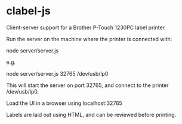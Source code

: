 # clabel-js
Client-server support for a Brother P-Touch 1230PC label printer.

Run the server on the machine where the printer is connected with:

node server/server.js <port> <device>

e.g.

node server/server.js 32765 /dev/usb/lp0

This will start the server on port 32765, and connect to the printer
/dev/usb/lp0.

Load the UI in a browser using localhost:32765

Labels are laid out using HTML, and can be reviewed before printing.

